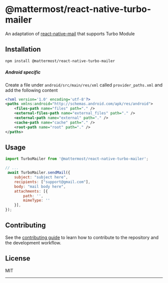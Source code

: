 # @mattermost/react-native-turbo-mailer

An adaptation of [react-native-mail](https://github.com/chirag04/react-native-mail/blob/master/android/src/main/java/com/chirag/RNMail/RNMailModule.java) that supports Turbo Module

## Installation

```sh
npm install @mattermost/react-native-turbo-mailer
```


##### Android specific

Create a file under `android/src/main/res/xml` called `provider_paths.xml` and add the following content
```xml
<?xml version='1.0' encoding='utf-8'?>
<paths xmlns:android="http://schemas.android.com/apk/res/android">
    <files-path name="files" path="." />
    <external-files-path name="external_files" path="." />
    <external-path name="external" path="." />
    <cache-path name="cache" path="." />
    <root-path name="root" path="." />
</paths>
```

## Usage

```js
import TurboMailer from '@mattermost/react-native-turbo-mailer';

// ...
 await TurboMailer.sendMail({
    subject: "subject here",
    recipients: ["support@gmail.com"],
    body: "mail body here",
    attachments: [{
        path: '',
        mimeType: ''
    }],
});
```

## Contributing

See the [contributing guide](CONTRIBUTING.md) to learn how to contribute to the repository and the development workflow.

## License

MIT

---